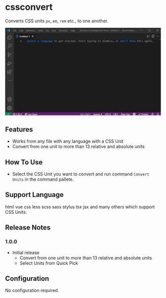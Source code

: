 # cssconvert

Converts CSS units `px`, `em`, `rem` etc., to one another.

![](https://raw.githubusercontent.com/tharunoptimus/css-units/main/assets/demo.gif)

## Features

- Works from any file with any language with a CSS Unit
- Convert from one unit to more than 13 relative and absolute units

## How To Use

+ Select the CSS Unit you want to convert and run command `Convert Units` in the command pallete.

## Support Language

html vue css less scss sass stylus tsx jsx and many others which support CSS Units.

## Release Notes

### 1.0.0

+ Initial release 
    - Convert from one unit to more than 13 relative and absolute units
    - Select Units from Quick Pick

## Configuration

No configuration required.
